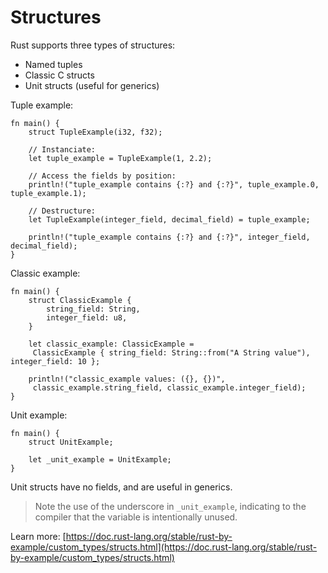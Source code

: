 # Structures

Rust supports three types of structures:

* Named tuples
* Classic C structs
* Unit structs (useful for generics)

Tuple example:

```rust,editable
fn main() {
	struct TupleExample(i32, f32);

	// Instanciate:
	let tuple_example = TupleExample(1, 2.2);

	// Access the fields by position:
	println!("tuple_example contains {:?} and {:?}", tuple_example.0, tuple_example.1);

    // Destructure:
	let TupleExample(integer_field, decimal_field) = tuple_example;
    
	println!("tuple_example contains {:?} and {:?}", integer_field, decimal_field);
}
```

Classic example:

```rust,editable
fn main() {
	struct ClassicExample {
		string_field: String,
		integer_field: u8,
	}

	let classic_example: ClassicExample = 
	 ClassicExample { string_field: String::from("A String value"), integer_field: 10 };

	println!("classic_example values: ({}, {})",
	 classic_example.string_field, classic_example.integer_field);
}
```

Unit example:

```rust,editable
fn main() {
	struct UnitExample;

	let _unit_example = UnitExample;
}
```

Unit structs have no fields, and are useful in generics.

> Note the use of the underscore in `_unit_example`, indicating to the compiler that the variable is intentionally unused.

Learn more: [https://doc.rust-lang.org/stable/rust-by-example/custom_types/structs.html](https://doc.rust-lang.org/stable/rust-by-example/custom_types/structs.html)
